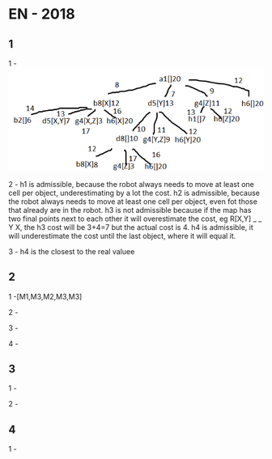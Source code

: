 # EN - 2018

## 1

1 -
![](imgs/2018_1_a.png)

2 - h1 is admissible, because the robot always needs to move at least one cell per object, underestimating by a lot the
cost. h2 is admissible, because the robot always needs to move at least one cell per object, even fot those that already
are in the robot. h3 is not admissible because if the map has two final points next to each other it will overestimate
the cost, eg R[X,Y] _ _ Y X, the h3 cost will be 3+4=7 but the actual cost is 4. h4 is admissible, it will underestimate
the cost until the last object, where it will equal it.

3 - h4 is the closest to the real valuee

## 2

1 -[M1,M3,M2,M3,M3]

2 -

3 -

4 -

## 3

1 -

2 -

## 4

1 - 